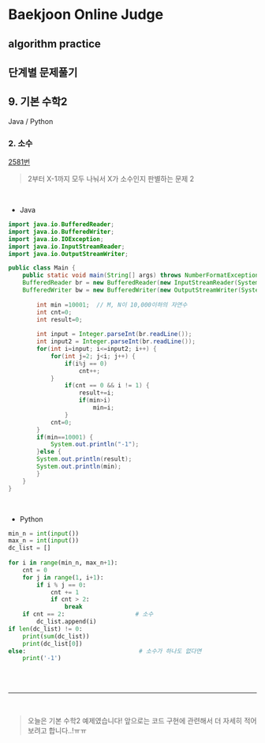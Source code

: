 # Baekjoon Online Judge

## algorithm practice

## 단계별 문제풀기

## 9. 기본 수학2

Java / Python
<br>

### 2. 소수 
[2581번](https://www.acmicpc.net/problem/2581) 

> 2부터 X-1까지 모두 나눠서 X가 소수인지 판별하는 문제 2

<br>

- Java

```java
import java.io.BufferedReader;
import java.io.BufferedWriter;
import java.io.IOException;
import java.io.InputStreamReader;
import java.io.OutputStreamWriter;

public class Main {
    public static void main(String[] args) throws NumberFormatException, IOException {
	BufferedReader br = new BufferedReader(new InputStreamReader(System.in));
	BufferedWriter bw = new BufferedWriter(new OutputStreamWriter(System.out));
        
        int min =10001;  // M, N이 10,000이하의 자연수
        int cnt=0;
        int result=0;
        
        int input = Integer.parseInt(br.readLine());
        int input2 = Integer.parseInt(br.readLine());
    	for(int i=input; i<=input2; i++) {
    		for(int j=2; j<i; j++) {
    			if(i%j == 0) 
    				cnt++;
    		}
    			if(cnt == 0 && i != 1) {
    				result+=i;
    				if(min>i)
    					min=i;
   				}
   			cnt=0;
   		}
    	if(min==10001) {
    		System.out.println("-1");
    	}else {
    	System.out.println(result);
    	System.out.println(min);
    	}
    }    
}
``` 

<br>

- Python

```python
min_n = int(input())
max_n = int(input())
dc_list = []
 
for i in range(min_n, max_n+1):     
    cnt = 0
    for j in range(1, i+1):          
        if i % j == 0:
            cnt += 1                  
            if cnt > 2:               
                break
    if cnt == 2:                    # 소수
        dc_list.append(i)
if len(dc_list) != 0:              
    print(sum(dc_list))
    print(dc_list[0])
else:                                # 소수가 하나도 없다면
    print('-1')
```

<br><br>

---

<br>


> 오늘은 기본 수학2 예제였습니다!
앞으로는 코드 구현에 관련해서 더 자세히 적어보려고 합니다..!ㅠㅠ
